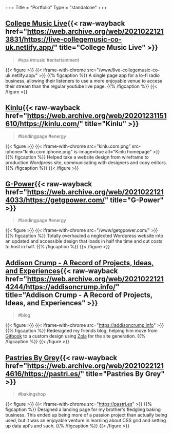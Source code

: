 +++
Title = "Portfolio"
Type = "standalone"
+++

## [College Music Live](https://live-collegemusic-co-uk.netlify.app){{< raw-wayback href="https://web.archive.org/web/20210221213831/https://live-collegemusic-co-uk.netlify.app/" title="College Music Live" >}}

> #spa #music #entertainment

{{< figure >}}
{{< iframe-with-chrome src="/www/live-collegemusic-co-uk.netlify.app/" >}}
{{% figcaption %}}
A single page app for a lo-fi radio business, allowing their listeners to use a more enjoyable venue to access their stream than the regular youtube live page.
{{% /figcaption %}}
{{< /figure >}}

## [Kinlu](https://kinlu.com){{< raw-wayback href="https://web.archive.org/web/20201231151610/https://kinlu.com/" title="Kinlu" >}}

> #landingpage #energy

{{< figure >}}
{{< iframe-with-chrome src="kinlu.com.png" src-iphone="kinlu.com.iphone.png" is-image=true alt="Kinlu homepage" >}}
{{% figcaption %}}
Helped take a website design from wireframe to production Wordpress site, communicating with designers and copy editors.
{{% /figcaption %}}
{{< /figure >}}

## [G-Power](https://getgpower.com){{< raw-wayback href="https://web.archive.org/web/20210221214033/https://getgpower.com/" title="G-Power" >}}

> #landingpage #energy

{{< figure >}}
{{< iframe-with-chrome src="/www/getgpower.com/" >}}
{{% figcaption %}}
Totally overhauled a neglected Wordpress website into an updated and accessible design that loads in half the time and cut costs to host in half.
{{% /figcaption %}}
{{< /figure >}}

## [Addison Crump - A Record of Projects, Ideas, and Experiences](https://addisoncrump.info){{< raw-wayback href="https://web.archive.org/web/20210221214244/https://addisoncrump.info/" title="Addison Crump - A Record of Projects, Ideas, and Experiences" >}}

> #blog

{{< figure >}}
{{< iframe-with-chrome src="https://addisoncrump.info" >}}
{{% figcaption %}}
Redesigned my friends blog, helping him move from [Gitbook](https://www.gitbook.com/) to a custom design using [Zola](https://getzola.org) for the site generation.
{{% /figcaption %}}
{{< /figure >}}

## [Pastries By Grey](https://pastri.es){{< raw-wayback href="https://web.archive.org/web/20210221214616/https://pastri.es/" title="Pastries By Grey" >}}

> #bakingshop

{{< figure >}}
{{< iframe-with-chrome src="https://pastri.es" >}}
{{% figcaption %}}
Designed a landing page for my brother's fledgling baking business. This ended up being more of a passion project than actually being used, but it was an enjoyable venture in learning about CSS grid and setting up data api's and such.
{{% /figcaption %}}
{{< /figure >}}
